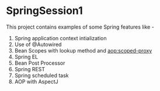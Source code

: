 SpringSession1
==============

This project contains examples of some Spring features like -

1) Spring application context intialization
2) Use of @Autowired
3) Bean Scopes with lookup method and <aop:scoped-proxy>
4) Spring EL
5) Bean Post Processor
6) Spring REST
7) Spring scheduled task
8) AOP with AspectJ
